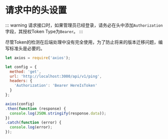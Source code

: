# 请求中的头设置

::: warning
请求接口时，如果管理员已经登录，请务必在头中添加`Authorization`字段，其授权Token Type为`Bearer`。
:::

尽管Token的检测在后端处理中没有完全使用，为了防止将来的版本迁移问题，编写标准头是必要的。

```js {6,7,8}
let axios = require('axios');

let config = {
  method: 'get',
  url: 'http://localhost:3000/api/v1/ping',
  headers: { 
    'Authorization': 'Bearer HereIsToken'
  }
};

axios(config)
.then(function (response) {
  console.log(JSON.stringify(response.data));
})
.catch(function (error) {
  console.log(error);
});
```